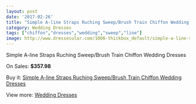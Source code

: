 ```yaml
---
layout: post
date: '2017-02-26'
title: "Simple A-line Straps Ruching Sweep/Brush Train Chiffon Wedding Dresses"
category: Wedding Dresses
tags: ["chiffon","dresses","wedding","sweep","line"]
image: http://www.dressesular.com/1006-thickbox_default/simple-a-line-straps-ruching-sweep-brush-train-chiffon-wedding-dresses.jpg
---
```

Simple A-line Straps Ruching Sweep/Brush Train Chiffon Wedding Dresses

On Sales: **$357.98**
<a href="https://www.dressesular.com/wedding-dresses/305-simple-a-line-straps-ruching-sweep-brush-train-chiffon-wedding-dresses.html"><amp-img layout="responsive" width="600" height="600" src="//www.dressesular.com/1006-thickbox_default/simple-a-line-straps-ruching-sweep-brush-train-chiffon-wedding-dresses.jpg" alt="Simple A-line Straps Ruching Sweep/Brush Train Chiffon Wedding Dresses 0" /></a>
<a href="https://www.dressesular.com/wedding-dresses/305-simple-a-line-straps-ruching-sweep-brush-train-chiffon-wedding-dresses.html"><amp-img layout="responsive" width="600" height="600" src="//www.dressesular.com/1007-thickbox_default/simple-a-line-straps-ruching-sweep-brush-train-chiffon-wedding-dresses.jpg" alt="Simple A-line Straps Ruching Sweep/Brush Train Chiffon Wedding Dresses 1" /></a>

Buy it: [Simple A-line Straps Ruching Sweep/Brush Train Chiffon Wedding Dresses](https://www.dressesular.com/wedding-dresses/305-simple-a-line-straps-ruching-sweep-brush-train-chiffon-wedding-dresses.html "Simple A-line Straps Ruching Sweep/Brush Train Chiffon Wedding Dresses")

View more: [Wedding Dresses](https://www.dressesular.com/3-wedding-dresses "Wedding Dresses")